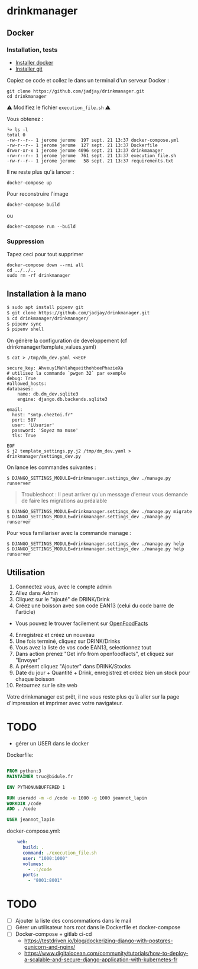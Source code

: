 # drinkmanager

## Docker

### Installation, tests

- [Installer docker](https://docs.docker.com/get-docker/)
- [Installer git](https://git-scm.com/book/fr/v2/D%C3%A9marrage-rapide-Installation-de-Git)

Copiez ce code et collez le dans un terminal d'un serveur Docker :

```shell
git clone https://github.com/jadjay/drinkmanager.git
cd drinkmanager
```

⚠️  Modifiez le fichier ```execution_file.sh``` ⚠️

Vous obtenez :
```shell
└> ls -l
total 0
-rw-r--r-- 1 jerome jerome  197 sept. 21 13:37 docker-compose.yml
-rw-r--r-- 1 jerome jerome  127 sept. 21 13:37 Dockerfile
drwxr-xr-x 1 jerome jerome 4096 sept. 21 13:37 drinkmanager
-rw-r--r-- 1 jerome jerome  761 sept. 21 13:37 execution_file.sh
-rw-r--r-- 1 jerome jerome   58 sept. 21 13:37 requirements.txt
```

Il ne reste plus qu'à lancer :
```shell
docker-compose up
```

Pour reconstruire l'image
```shell
docker-compose build
```
ou 
```shell
docker-compose run --build
```

### Suppression

Tapez ceci pour tout supprimer

```shell
docker-compose down --rmi all
cd ../../..
sudo rm -rf drinkmanager
```

## Installation à la mano

```bash
$ sudo apt install pipenv git 
$ git clone https://github.com/jadjay/drinkmanager.git
$ cd drinkmanager/drinkmanager/
$ pipenv sync
$ pipenv shell
```

On génère la configuration de developpement (cf drinkmanager/template_values.yaml)

```shell
$ cat > /tmp/dm_dev.yaml <<EOF

secure_key: Ahveuy1MahlahqueithohbeePhazieXa
# utilisez la commande `pwgen 32` par exemple 
debug: True
#allowed_hosts:
databases:
    name: db.dm_dev.sqlite3
    engine: django.db.backends.sqlite3

email:
  host: "smtp.cheztoi.fr"
  port: 587
  user: 'LUsurier'
  password: 'Soyez ma muse'
  tls: True

EOF
$ j2 template_settings.py.j2 /tmp/dm_dev.yaml > drinkmanager/settings_dev.py

```

On lance les commandes suivantes :

```shell
$ DJANGO_SETTINGS_MODULE=drinkmanager.settings_dev ./manage.py runserver
```
> Troubleshoot : Il peut arriver qu'un message d'erreur vous demande de faire les migrations au préalable

```shell
$ DJANGO_SETTINGS_MODULE=drinkmanager.settings_dev ./manage.py migrate
$ DJANGO_SETTINGS_MODULE=drinkmanager.settings_dev ./manage.py runserver
```

Pour vous familiariser avec la commande manage :
```shell
$ DJANGO_SETTINGS_MODULE=drinkmanager.settings_dev ./manage.py help
$ DJANGO_SETTINGS_MODULE=drinkmanager.settings_dev ./manage.py help runserver
```

## Utilisation

1. Connectez vous, avec le compte admin
2. Allez dans Admin
2. Cliquez sur le "ajouté" de DRINK/Drink
3. Créez une boisson avec son code EAN13 (celui du code barre de l'article)
  * Vous pouvez le trouver facilement sur [OpenFoodFacts](https://fr.openfoodfacts.org/)
4. Enregistrez et créez un nouveau
5. Une fois terminé, cliquez sur DRINK/Drinks
6. Vous avez la liste de vos code EAN13, selectionnez tout
7. Dans action prenez "Get info from openfoodfacts", et cliquez sur "Envoyer"
8. A présent cliquez "Ajouter" dans DRINK/Stocks
9. Date du jour + Quantité + Drink, enregistrez et créez bien un stock pour chaque boisson
10. Retournez sur le site web

Votre drinkmanager est prêt, il ne vous reste plus qu'à aller sur la page d'impression et imprimer avec votre navigateur.


# TODO

- gérer un USER dans le docker

Dockerfile: 
```Dockerfile

FROM python:3
MAINTAINER truc@bidule.fr

ENV PYTHONUNBUFFERED 1

RUN useradd -m -d /code -u 1000 -g 1000 jeannot_lapin
WORKDIR /code
ADD . /code

USER jeannot_lapin
```

docker-compose.yml: 
```yaml
    web:
      build: .
      command: ./execution_file.sh
      user: "1000:1000"
      volumes:
        - .:/code
      ports:
        - "8001:8001"

```

# TODO

* [ ] Ajouter la liste des consommations dans le mail
* [ ] Gérer un utilisateur hors root dans le Dockerfile et docker-compose
* [ ] Docker-compose + gitlab ci-cd 
  * https://testdriven.io/blog/dockerizing-django-with-postgres-gunicorn-and-nginx/
  * https://www.digitalocean.com/community/tutorials/how-to-deploy-a-scalable-and-secure-django-application-with-kubernetes-fr


